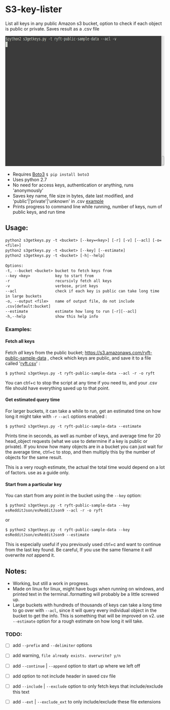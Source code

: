 # S3-key-lister
List all keys in any public Amazon s3 bucket, option to check if each object is public or private. Saves result as a .csv file

<p align="center">
  <img width="656" height="410" src="https://raw.githubusercontent.com/IpsumLorem16/S3-key-lister/master/examples/s3getkeys-acl-v-orig.gif">
</p>

- Requires [Boto3](https://github.com/boto/boto3) `$ pip install boto3`
- Uses python 2.7
- No need for access keys, authentication or anything, runs 'anonymously'
- Saves key name, file size in bytes, date last modified, and 'public'|'private'|'unknown' in .csv [example](/examples/ryft.csv)
- Prints progress to command line while running, number of keys, num of public keys, and run time 

## Usage:
```
python2 s3getkeys.py -t <bucket> [--key=<key>] [-r] [-v] [--acl] [-o=<file>]
python2 s3getkeys.py -t <bucket> [--key] [--estimate]
python2 s3getkeys.py -t <bucket> [-h|--help]

Options:
-t, --bucket <bucket> bucket to fetch keys from  
--key <key>           key to start from  
-r                    recursivly fetch all keys  
-v                    verbose, print keys 
--acl                 check if each key is public can take long time in large buckets  
-o, --output <file>   name of output file, do not include .csv[default:bucket]  
--estimate            estimate how long to run [-r][--acl]  
-h,--help             show this help info  
```
### Examples:

#### Fetch all keys
Fetch *all* keys from the public bucket; https://s3.amazonaws.com/ryft-public-sample-data , check which keys are public, and save it to a file called '[ryft.csv](/examples/ryft.csv)' :
```
$ python2 s3getkeys.py -t ryft-public-sample-data --acl -r -o ryft
```
You can ctrl+c to stop the script at any time if you need to, and your .csv file should have everything saved up to that point.
#### Get estimated query time
For larger buckets, it can take a while to run, get an estimated time on how long it might take with `-r` `--acl` options enabled :
```
$ python2 s3getkeys.py -t ryft-public-sample-data --estimate
```
Prints time in seconds, as well as number of keys, and average time for 20 head_object requests (what we use to determine if a key is public or private). If you know how many objects are in a bucket you can just wait for the average time, ctrl+c to stop, and then multiply this by the number of objects for the same result. 

This is a very rough estimate, the actual the total time would depend on a lot of factors. use as a guide only.

#### Start from a particular key
You can start from any point in the bucket using the `--key` option:
```
$ python2 s3getkeys.py -t ryft-public-sample-data --key esRedditJson/esRedditJson9 --acl -r -o ryft
```
or
```
$ python2 s3getkeys.py -t ryft-public-sample-data --key esRedditJson/esRedditJson9 --estimate
```
This is especially useful if you previously used ctrl+c and want to continue from the last key found. Be careful, If you use the same filename it *will* overwrite *not* append it. 

## Notes: 
- Working, but still a work in progress. 
- Made on linux for linux, might have bugs when running on windows, and printed text in the terminal..formatting will probably be a little screwed up.  
- Large buckets with hundreds of thousands of keys can take a long time to go over with `--acl`, since it will query every individual object in the bucket to get the info. This is something that will be improved on v2. use `--estimate` option for a rough estimate on how long it will take.

### TODO:
- [ ] add `--prefix` and `--delimiter` options 
- [ ] add warning, `file already exists. overwrite? y/n`
- [ ] add `--continue` | `--append` option to start up where we left off
- [ ] add option to not include header in saved csv file
- [ ] add `--include` | `--exclude` option to only fetch keys that include/exclude this text
- [ ] add `--ext` | `--exclude_ext` to only include/exclude these file extensions

